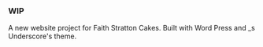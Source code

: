 ### WIP

A new website project for Faith Stratton Cakes. Built with Word Press and _s Underscore's theme.
